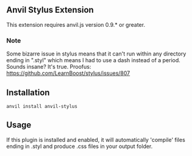 ## Anvil Stylus Extension

This extension requires anvil.js version 0.9.* or greater.

### Note

Some bizarre issue in stylus means that it can't run within any directory ending in ".styl" which means I had to use a dash instead of a period. Sounds insane? It's true. Proofus: https://github.com/LearnBoost/stylus/issues/807

## Installation

	anvil install anvil-stylus

## Usage

If this plugin is installed and enabled, it will automatically 'compile' files ending in .styl and produce .css files in your output folder.